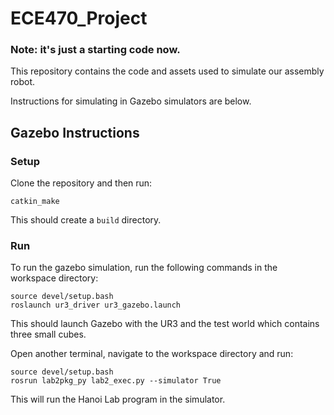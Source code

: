 # ECE470_Project
### Note: it's just a starting code now.

This repository contains the code and assets used to simulate our assembly robot.

Instructions for simulating in Gazebo simulators are below.

## Gazebo Instructions
### Setup
Clone the repository and then run:
```
catkin_make
```

This should create a `build` directory.

### Run
To run the gazebo simulation, run the following commands in the workspace directory:
```
source devel/setup.bash
roslaunch ur3_driver ur3_gazebo.launch
```

This should launch Gazebo with the UR3 and the test world which contains three small cubes.

Open another terminal, navigate to the workspace directory and run:
```
source devel/setup.bash
rosrun lab2pkg_py lab2_exec.py --simulator True
```

This will run the Hanoi Lab program in the simulator.
